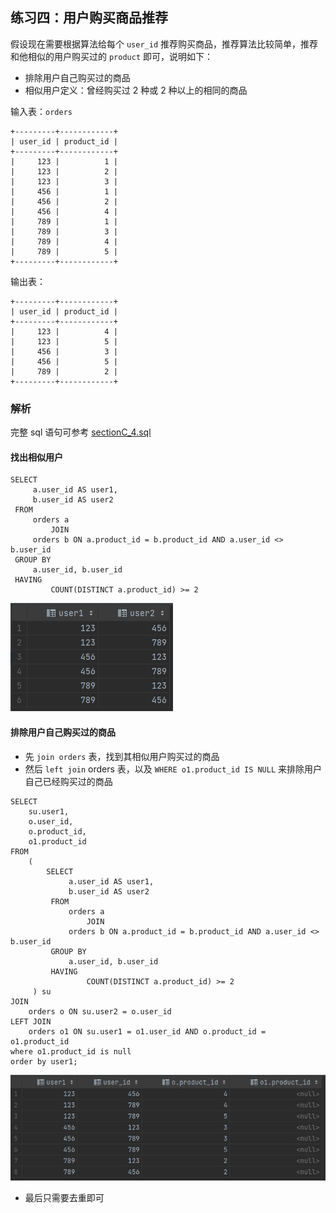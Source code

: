 ## 练习四：用户购买商品推荐

假设现在需要根据算法给每个 `user_id` 推荐购买商品，推荐算法比较简单，推荐和他相似的用户购买过的 `product` 即可，说明如下：
- 排除用户自己购买过的商品
- 相似用户定义：曾经购买过 2 种或 2 种以上的相同的商品

输入表：`orders`
```plain
+---------+------------+
| user_id | product_id |
+---------+------------+
|     123 |          1 |
|     123 |          2 |
|     123 |          3 |
|     456 |          1 |
|     456 |          2 |
|     456 |          4 |
|     789 |          1 |
|     789 |          3 |
|     789 |          4 |
|     789 |          5 |
+---------+------------+
```

输出表：
```plain
+---------+------------+
| user_id | product_id |
+---------+------------+
|     123 |          4 |
|     123 |          5 |
|     456 |          3 |
|     456 |          5 |
|     789 |          2 |
+---------+------------+
```

### 解析
完整 sql 语句可参考 [sectionC_4.sql](https://github.com/hd2yao/learn-sql/blob/master/datawhale/wonderful-sql/sectionC-4/sectionC_4.sql)

#### 找出相似用户

```mysql
SELECT
     a.user_id AS user1,
     b.user_id AS user2
 FROM
     orders a
         JOIN
     orders b ON a.product_id = b.product_id AND a.user_id <> b.user_id
 GROUP BY
     a.user_id, b.user_id
 HAVING
         COUNT(DISTINCT a.product_id) >= 2
```
![function4-1](function4-1.png)


#### 排除用户自己购买过的商品
- 先 `join orders` 表，找到其相似用户购买过的商品
- 然后 `left join` orders 表，以及 `WHERE o1.product_id IS NULL` 来排除用户自己已经购买过的商品

```mysql
SELECT
    su.user1,
    o.user_id,
    o.product_id,
    o1.product_id
FROM
    (
        SELECT
             a.user_id AS user1,
             b.user_id AS user2
         FROM
             orders a
                 JOIN
             orders b ON a.product_id = b.product_id AND a.user_id <> b.user_id
         GROUP BY
             a.user_id, b.user_id
         HAVING
                 COUNT(DISTINCT a.product_id) >= 2
     ) su
JOIN
    orders o ON su.user2 = o.user_id
LEFT JOIN
    orders o1 ON su.user1 = o1.user_id AND o.product_id = o1.product_id
where o1.product_id is null
order by user1;
```
![function4-2](function4-2.png)

- 最后只需要去重即可